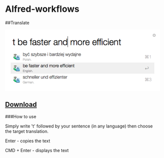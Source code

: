 # Alfred-workflows

##Translate

![alt text][screen]

## [Download](../blob/master/Translate.alfredworkflow)

###How to use 

Simply write 't' followed by your sentence (in any language) then choose the target translation.

Enter - copies the text

CMD + Enter -  displays the text

[screen]: https://raw.githubusercontent.com/masteranza/Alfred-workflows/master/screen.png "Screenshot"
